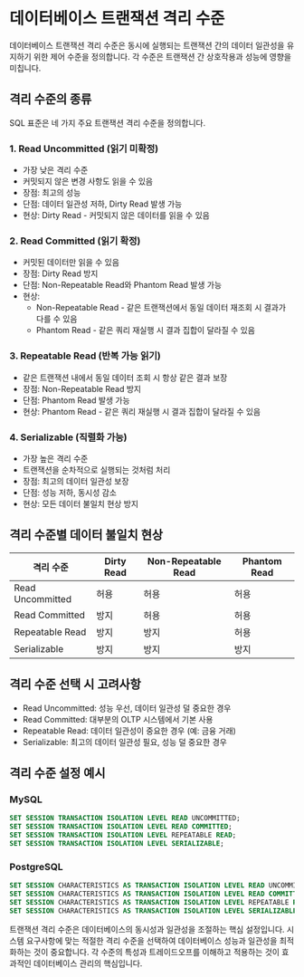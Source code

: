 # 데이터베이스 트랜잭션 격리 수준

데이터베이스 트랜잭션 격리 수준은 동시에 실행되는 트랜잭션 간의 데이터 일관성을 유지하기 위한 제어 수준을 정의합니다. 각 수준은 트랜잭션 간 상호작용과 성능에 영향을 미칩니다.

## 격리 수준의 종류

SQL 표준은 네 가지 주요 트랜잭션 격리 수준을 정의합니다.

### 1. Read Uncommitted (읽기 미확정)

- 가장 낮은 격리 수준
- 커밋되지 않은 변경 사항도 읽을 수 있음
- 장점: 최고의 성능
- 단점: 데이터 일관성 저하, Dirty Read 발생 가능
- 현상: Dirty Read - 커밋되지 않은 데이터를 읽을 수 있음

### 2. Read Committed (읽기 확정)

- 커밋된 데이터만 읽을 수 있음
- 장점: Dirty Read 방지
- 단점: Non-Repeatable Read와 Phantom Read 발생 가능
- 현상:
  - Non-Repeatable Read - 같은 트랜잭션에서 동일 데이터 재조회 시 결과가 다를 수 있음
  - Phantom Read - 같은 쿼리 재실행 시 결과 집합이 달라질 수 있음

### 3. Repeatable Read (반복 가능 읽기)

- 같은 트랜잭션 내에서 동일 데이터 조회 시 항상 같은 결과 보장
- 장점: Non-Repeatable Read 방지
- 단점: Phantom Read 발생 가능
- 현상: Phantom Read - 같은 쿼리 재실행 시 결과 집합이 달라질 수 있음

### 4. Serializable (직렬화 가능)

- 가장 높은 격리 수준
- 트랜잭션을 순차적으로 실행되는 것처럼 처리
- 장점: 최고의 데이터 일관성 보장
- 단점: 성능 저하, 동시성 감소
- 현상: 모든 데이터 불일치 현상 방지

## 격리 수준별 데이터 불일치 현상

| 격리 수준 | Dirty Read | Non-Repeatable Read | Phantom Read |
|-----------|------------|---------------------|--------------|
| Read Uncommitted | 허용 | 허용 | 허용 |
| Read Committed | 방지 | 허용 | 허용 |
| Repeatable Read | 방지 | 방지 | 허용 |
| Serializable | 방지 | 방지 | 방지 |

## 격리 수준 선택 시 고려사항

- Read Uncommitted: 성능 우선, 데이터 일관성 덜 중요한 경우
- Read Committed: 대부분의 OLTP 시스템에서 기본 사용
- Repeatable Read: 데이터 일관성이 중요한 경우 (예: 금융 거래)
- Serializable: 최고의 데이터 일관성 필요, 성능 덜 중요한 경우

## 격리 수준 설정 예시

### MySQL

```sql
SET SESSION TRANSACTION ISOLATION LEVEL READ UNCOMMITTED;
SET SESSION TRANSACTION ISOLATION LEVEL READ COMMITTED;
SET SESSION TRANSACTION ISOLATION LEVEL REPEATABLE READ;
SET SESSION TRANSACTION ISOLATION LEVEL SERIALIZABLE;
```

### PostgreSQL

```sql
SET SESSION CHARACTERISTICS AS TRANSACTION ISOLATION LEVEL READ UNCOMMITTED;
SET SESSION CHARACTERISTICS AS TRANSACTION ISOLATION LEVEL READ COMMITTED;
SET SESSION CHARACTERISTICS AS TRANSACTION ISOLATION LEVEL REPEATABLE READ;
SET SESSION CHARACTERISTICS AS TRANSACTION ISOLATION LEVEL SERIALIZABLE;
```

트랜잭션 격리 수준은 데이터베이스의 동시성과 일관성을 조절하는 핵심 설정입니다. 시스템 요구사항에 맞는 적절한 격리 수준을 선택하여 데이터베이스 성능과 일관성을 최적화하는 것이 중요합니다. 각 수준의 특성과 트레이드오프를 이해하고 적용하는 것이 효과적인 데이터베이스 관리의 핵심입니다.
